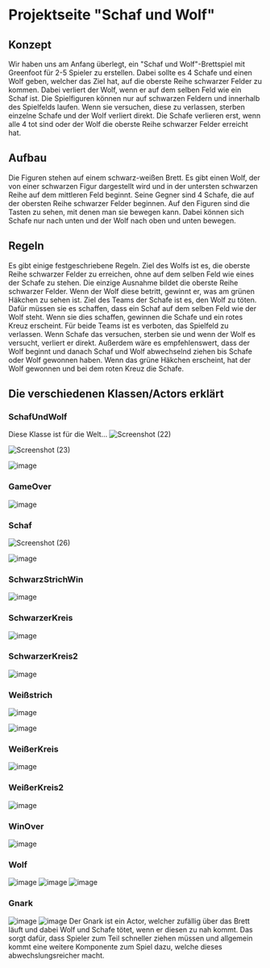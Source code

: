 # Projektseite "Schaf und Wolf"

## Konzept
Wir haben uns am Anfang überlegt, ein "Schaf und Wolf"-Brettspiel mit Greenfoot für 2-5 Spieler zu erstellen. Dabei sollte es 4 Schafe und einen Wolf geben, welcher das Ziel hat, auf die oberste Reihe schwarzer Felder zu kommen. Dabei verliert der Wolf, wenn er auf dem selben Feld wie ein Schaf ist. Die Spielfiguren können nur auf schwarzen Feldern und innerhalb des Spielfelds laufen. Wenn sie versuchen, diese zu verlassen, sterben einzelne Schafe und der Wolf verliert direkt. Die Schafe verlieren erst, wenn alle 4 tot sind oder der Wolf die oberste Reihe schwarzer Felder erreicht hat.

## Aufbau
Die Figuren stehen auf einem schwarz-weißen Brett. Es gibt einen Wolf, der von einer schwarzen Figur dargestellt wird und in der untersten schwarzen Reihe auf dem mittleren Feld beginnt. Seine Gegner sind 4 Schafe, die auf der obersten Reihe schwarzer Felder beginnen. Auf den Figuren sind die Tasten zu sehen, mit denen man sie bewegen kann. Dabei können sich Schafe nur nach unten und der Wolf nach oben und unten bewegen.

## Regeln
Es gibt einige festgeschriebene Regeln.
Ziel des Wolfs ist es, die oberste Reihe schwarzer Felder zu erreichen, ohne auf dem selben Feld wie eines der Schafe zu stehen. Die einzige Ausnahme bildet die oberste Reihe schwarzer Felder. Wenn der Wolf diese betritt, gewinnt er, was am grünen Häkchen zu sehen ist.
Ziel des Teams der Schafe ist es, den Wolf zu töten. Dafür müssen sie es schaffen, dass ein Schaf auf dem selben Feld wie der Wolf steht. Wenn sie dies schaffen, gewinnen die Schafe und ein rotes Kreuz erscheint.
Für beide Teams ist es verboten, das Spielfeld zu verlassen. Wenn Schafe das versuchen, sterben sie und wenn der Wolf es versucht, verliert er direkt.
Außerdem wäre es empfehlenswert, dass der Wolf beginnt und danach Schaf und Wolf abwechselnd ziehen bis Schafe oder Wolf gewonnen haben. Wenn das grüne Häkchen erscheint, hat der Wolf gewonnen und bei dem roten Kreuz die Schafe.

## Die verschiedenen Klassen/Actors erklärt
### SchafUndWolf
Diese Klasse ist für die Welt...
![Screenshot (22)](https://user-images.githubusercontent.com/111414678/221164287-9a0e742c-46f3-454c-8eea-a69fc19b2c91.png)

![Screenshot (23)](https://user-images.githubusercontent.com/111414678/221164237-0510d77c-617e-4af6-900f-bff9a9ed9048.png)

![image](https://user-images.githubusercontent.com/111414678/221164183-ca406f2b-6411-48df-b5cb-17b05a922721.png)

### GameOver
![image](https://user-images.githubusercontent.com/111414678/221164569-0b41ad90-b7f8-4632-afee-d2a193a7a5f9.png)

### Schaf
![Screenshot (26)](https://user-images.githubusercontent.com/111414678/221164916-e1ace399-e97d-451b-bf1b-f2efed7e9108.png)


![image](https://user-images.githubusercontent.com/111414678/221164876-e38a5b9b-d5df-4c3e-98c4-6c7733c9e45e.png)


### SchwarzStrichWin
![image](https://user-images.githubusercontent.com/111414678/221165461-4e0cb48d-6aad-4810-a535-698005361f8e.png)


### SchwarzerKreis
![image](https://user-images.githubusercontent.com/111414678/221165544-3f1364eb-bfb3-4412-b6a5-cca1b20f412b.png)


### SchwarzerKreis2
![image](https://user-images.githubusercontent.com/111414678/221165585-9984cf5a-902a-4bfb-a623-6179260cb97c.png)


### Weißstrich
![image](https://user-images.githubusercontent.com/111414678/221165623-752679c4-c8cf-40d8-b2df-bffc64adc6d6.png)

![image](https://user-images.githubusercontent.com/111414678/221165657-8eb02741-61ea-4868-8113-4b86d71a95b5.png)


### WeißerKreis
![image](https://user-images.githubusercontent.com/111414678/221165696-59c887ca-2349-4745-b94b-13b04427bf86.png)


### WeißerKreis2
![image](https://user-images.githubusercontent.com/111414678/221165756-74176a88-da6e-4523-9b15-ccb19e4b46b7.png)


### WinOver
![image](https://user-images.githubusercontent.com/111414678/221165813-feb8c739-a295-411d-9c5b-2ceaaceac94a.png)


### Wolf
![image](https://user-images.githubusercontent.com/111414678/221165945-00af69eb-7916-49b0-ad6c-eb72a5ddc50d.png)
![image](https://user-images.githubusercontent.com/111414678/221165976-4c529a7e-f65f-4c9b-b4b0-711c464412fc.png)
![image](https://user-images.githubusercontent.com/111414678/221166009-7678b69e-ef02-4310-8c99-a69e3975c18d.png)

### Gnark
![image](https://user-images.githubusercontent.com/111414678/223654327-623fab0e-876d-4751-8907-3ba17600e7ef.png)
![image](https://user-images.githubusercontent.com/111414678/223654387-498ed2aa-e155-4e45-8f60-08b344d8ce2e.png)
Der Gnark ist ein Actor, welcher zufällig über das Brett läuft und dabei Wolf und Schafe tötet, wenn er diesen zu nah kommt. Das sorgt dafür, dass Spieler zum Teil schneller ziehen müssen und allgemein kommt eine weitere Komponente zum Spiel dazu, welche dieses abwechslungsreicher macht.

